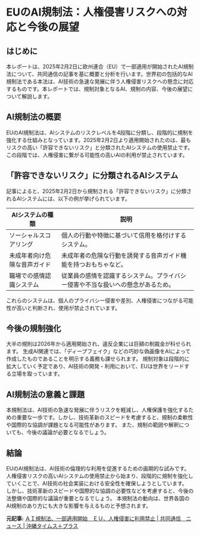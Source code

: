 # EUのAI規制法：人権侵害リスクへの対応と今後の展望

## はじめに

本レポートは、2025年2月2日に欧州連合（EU）で一部適用が開始されたAI規制法について、共同通信の記事を基に概要と分析を行います。世界初の包括的なAI規制法である本法は、AI技術の急速な発展に伴う人権侵害リスクへの懸念に対応するものです。本レポートでは、規制対象となるAI、規制の内容、今後の展望について解説します。


## AI規制法の概要

EUのAI規制法は、AIシステムのリスクレベルを4段階に分類し、段階的に規制を強化する仕組みとなっています。2025年2月2日より適用開始されたのは、最もリスクの高い「許容できないリスク」と分類されたAIシステムの使用禁止です。  この段階では、人権侵害に繋がる可能性の高いAIの利用が禁止されています。


## 「許容できないリスク」に分類されるAIシステム

記事によると、2025年2月2日から規制される「許容できないリスク」に分類されるAIシステムには、以下の例が挙げられています。

| AIシステムの種類             | 説明                                                                     |
|------------------------------|--------------------------------------------------------------------------|
| ソーシャルスコアリング       | 個人の行動や特徴に基づいて信用を格付けするシステム。                               |
| 未成年者向け危険な音声ガイド | 未成年者の危険な行動を誘発する音声ガイド機能を持つおもちゃなど。                     |
| 職場での感情認識システム     | 従業員の感情を認識するシステム。プライバシー侵害や不当な扱いへの懸念があるため。       |


これらのシステムは、個人のプライバシー侵害や差別、人権侵害につながる可能性が高いと判断され、使用が禁止されています。


## 今後の規制強化

大半の規則は2026年から適用開始され、違反企業には巨額の制裁金が科せられます。  生成AI関連では、「ディープフェイク」などの巧妙な偽画像をAIによって作成したものであることを明示する義務も課せられます。  規制対象は段階的に拡大していく予定であり、AI技術の開発・利用において、EUは世界をリードする立場を取っています。


##  AI規制法の意義と課題

本規制法は、AI技術の急速な発展に伴うリスクを軽減し、人権保護を強化するための重要な一歩です。しかし、技術革新のスピードを考慮すると、規制の柔軟性や国際的な協調が課題となる可能性があります。  また、規制の範囲や解釈についても、今後の議論が必要となるでしょう。


## 結論

EUのAI規制法は、AI技術の倫理的な利用を促進するための画期的な試みです。  人権侵害リスクの高いAIシステムの使用禁止から始まり、段階的に規制を強化していくことで、AI技術の社会実装における安全性を確保しようとしています。  しかし、技術革新のスピードや国際的な協調の必要性などを考慮すると、今後の法整備や国際的な議論が重要となるでしょう。  本規制法の動向は、世界各国のAI規制のあり方にも大きな影響を与えるものと予想されます。


**元記事:** [ＡＩ規制法、一部適用開始　ＥＵ、人権侵害に利用禁止 | 共同通信　ニュース | 沖縄タイムス＋プラス](https://www.okinawatimes.co.jp/articles/-/1519045)
